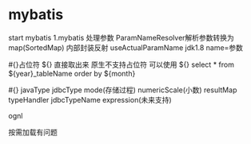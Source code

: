 # mybatis
start mybatis
1.mybatis 处理参数
ParamNameResolver解析参数转换为map(SortedMap) 内部封装反射
useActualParamName jdk1.8 name=参数

#{}占位符
${} 直接取出来
原生不支持占位符 可以使用 ${}
select * from ${year}_tableName order by ${month}

#{} javaType jdbcType mode(存储过程) numericScale(小数)
    resultMap  typeHandler jdbcTypeName expression(未来支持)

ognl

按需加载有问题
